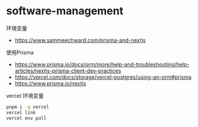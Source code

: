 # software-management

环境变量

- <https://www.sammeechward.com/prisma-and-nextjs>

使用Prisma

- <https://www.prisma.io/docs/orm/more/help-and-troubleshooting/help-articles/nextjs-prisma-client-dev-practices>
- <https://vercel.com/docs/storage/vercel-postgres/using-an-orm#prisma>
- <https://www.prisma.io/nextjs>

vercel 环境变量

```bash
pnpm i -g vercel
vercel link
vercel env pull
```
